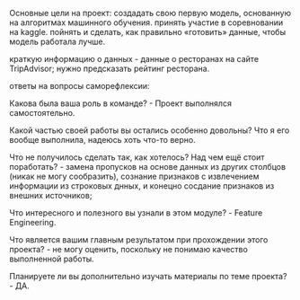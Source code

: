 Основные цели на проект:
создадать свою первую модель, основанную на алгоритмах машинного обучения.
принять участие в соревновании на kaggle.
пойнять и сделать, как правильно «готовить» данные, чтобы модель работала лучше.

краткую информацию о данных - данные о ресторанах на сайте TripAdvisor; нужно предсказать рейтинг ресторана.



ответы на вопросы саморефлексии:

Какова была ваша роль в команде? - Проект выполнялся самостоятельно.

Какой частью своей работы вы остались особенно довольны? Что я его вообще выполнила, надеюсь хоть что-то верно.

Что не получилось сделать так, как хотелось? Над чем ещё стоит поработать? - замена пропусков на основе данных из других столбцов 
(никак не могу сообразить), сознание признаков с извлечением информации из строковых днных, и конецно сосдание признаков из внешних источников;

Что интересного и полезного вы узнали в этом модуле? - Feature Engineering.

Что является вашим главным результатом при прохождении этого проекта? - не могу оценить, поскольку не понимаю качество выполненной работы.

Планируете ли вы дополнительно изучать материалы по теме проекта? - ДА.
